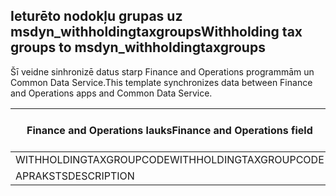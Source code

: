 ## <a name="withholding-tax-groups-to-msdyn_withholdingtaxgroups"></a><span data-ttu-id="961f0-101">Ieturēto nodokļu grupas uz msdyn_withholdingtaxgroups</span><span class="sxs-lookup"><span data-stu-id="961f0-101">Withholding tax groups to msdyn_withholdingtaxgroups</span></span>

<span data-ttu-id="961f0-102">Šī veidne sinhronizē datus starp Finance and Operations programmām un Common Data Service.</span><span class="sxs-lookup"><span data-stu-id="961f0-102">This template synchronizes data between Finance and Operations apps and Common Data Service.</span></span>

<span data-ttu-id="961f0-103">Finance and Operations lauks</span><span class="sxs-lookup"><span data-stu-id="961f0-103">Finance and Operations field</span></span> | <span data-ttu-id="961f0-104">Kartes veids</span><span class="sxs-lookup"><span data-stu-id="961f0-104">Map type</span></span> | <span data-ttu-id="961f0-105">Cits Dynamics 365 lauks</span><span class="sxs-lookup"><span data-stu-id="961f0-105">Other Dynamics 365 field</span></span> | <span data-ttu-id="961f0-106">Noklusējuma vērtība</span><span class="sxs-lookup"><span data-stu-id="961f0-106">Default value</span></span>
---|---|---|---
<span data-ttu-id="961f0-107">WITHHOLDINGTAXGROUPCODE</span><span class="sxs-lookup"><span data-stu-id="961f0-107">WITHHOLDINGTAXGROUPCODE</span></span> | = | <span data-ttu-id="961f0-108">msdyn_name</span><span class="sxs-lookup"><span data-stu-id="961f0-108">msdyn_name</span></span> | 
<span data-ttu-id="961f0-109">APRAKSTS</span><span class="sxs-lookup"><span data-stu-id="961f0-109">DESCRIPTION</span></span> | = | <span data-ttu-id="961f0-110">msdyn_description</span><span class="sxs-lookup"><span data-stu-id="961f0-110">msdyn_description</span></span> | 

